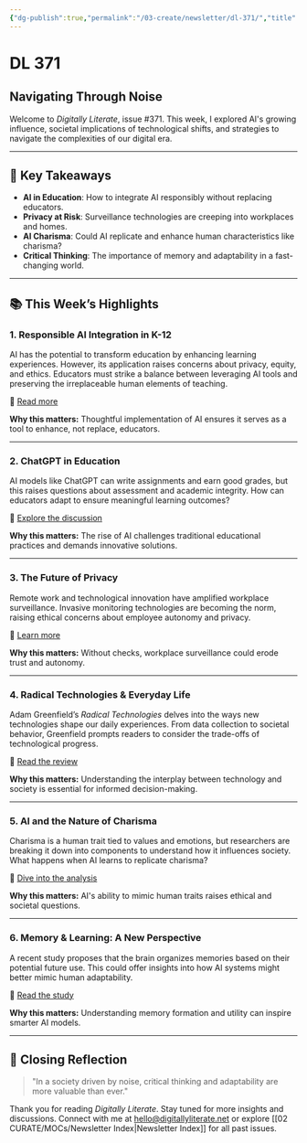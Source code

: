 ```yaml
---
{"dg-publish":true,"permalink":"/03-create/newsletter/dl-371/","title":"Navigating Through Noise","tags":["ai","disinformation","education","privacy","security","society","technology"]}
---
```



# DL 371

## Navigating Through Noise

Welcome to _Digitally Literate_, issue #371. This week, I explored AI's growing influence, societal implications of technological shifts, and strategies to navigate the complexities of our digital era.

---

## 🔖 Key Takeaways

- **AI in Education**: How to integrate AI responsibly without replacing educators.
- **Privacy at Risk**: Surveillance technologies are creeping into workplaces and homes.
- **AI Charisma**: Could AI replicate and enhance human characteristics like charisma?
- **Critical Thinking**: The importance of memory and adaptability in a fast-changing world.

---

## 📚 This Week’s Highlights

### 1. **Responsible AI Integration in K-12**
AI has the potential to transform education by enhancing learning experiences. However, its application raises concerns about privacy, equity, and ethics. Educators must strike a balance between leveraging AI tools and preserving the irreplaceable human elements of teaching.

📖 [Read more](https://wiobyrne.com/integrating-ai-in-k-12-education/)

**Why this matters:** Thoughtful implementation of AI ensures it serves as a tool to enhance, not replace, educators.

---

### 2. **ChatGPT in Education**
AI models like ChatGPT can write assignments and earn good grades, but this raises questions about assessment and academic integrity. How can educators adapt to ensure meaningful learning outcomes?

📖 [Explore the discussion](https://www.scientificamerican.com/article/chatgpt-can-get-good-grades-what-should-educators-do-about-it/)

**Why this matters:** The rise of AI challenges traditional educational practices and demands innovative solutions.

---

### 3. **The Future of Privacy**
Remote work and technological innovation have amplified workplace surveillance. Invasive monitoring technologies are becoming the norm, raising ethical concerns about employee autonomy and privacy.

📖 [Learn more](https://ssir.org/articles/entry/the_long_shadow_of_workplace_surveillance#)

**Why this matters:** Without checks, workplace surveillance could erode trust and autonomy.

---

### 4. **Radical Technologies & Everyday Life**
Adam Greenfield’s _Radical Technologies_ delves into the ways new technologies shape our daily experiences. From data collection to societal behavior, Greenfield prompts readers to consider the trade-offs of technological progress.

📖 [Read the review](https://wiobyrne.com/radical-technologies/)

**Why this matters:** Understanding the interplay between technology and society is essential for informed decision-making.

---

### 5. **AI and the Nature of Charisma**
Charisma is a human trait tied to values and emotions, but researchers are breaking it down into components to understand how it influences society. What happens when AI learns to replicate charisma?

📖 [Dive into the analysis](https://www.noemamag.com/the-secret-history-and-strange-future-of-charisma/)

**Why this matters:** AI's ability to mimic human traits raises ethical and societal questions.

---

### 6. **Memory & Learning: A New Perspective**
A recent study proposes that the brain organizes memories based on their potential future use. This could offer insights into how AI systems might better mimic human adaptability.

📖 [Read the study](https://www.nature.com/articles/s41593-023-01382-9)

**Why this matters:** Understanding memory formation and utility can inspire smarter AI models.

---

## 🌟 Closing Reflection

> "In a society driven by noise, critical thinking and adaptability are more valuable than ever."

Thank you for reading _Digitally Literate_. Stay tuned for more insights and discussions. Connect with me at [hello@digitallyliterate.net](mailto:hello@digitallyliterate.net) or explore [[02 CURATE/MOCs/Newsletter Index\|Newsletter Index]] for all past issues.
